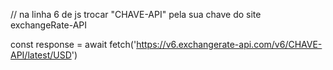 // na linha 6 de js trocar "CHAVE-API" pela sua chave do site exchangeRate-API 

const response = await fetch('https://v6.exchangerate-api.com/v6/CHAVE-API/latest/USD') 
